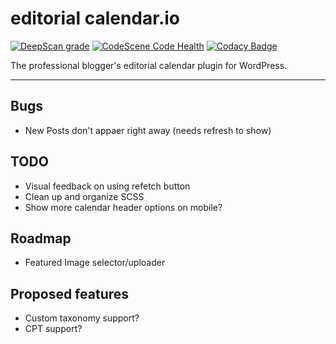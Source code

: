 # editorial calendar.io

[![DeepScan grade](https://deepscan.io/api/teams/13521/projects/16500/branches/356708/badge/grade.svg)](https://deepscan.io/dashboard#view=project&tid=13521&pid=16500&bid=356708) [![CodeScene Code Health](https://codescene.io/projects/14313/status-badges/code-health)](https://codescene.io/projects/14313)
[![Codacy Badge](https://app.codacy.com/project/badge/Grade/30d73f826c774f6ba8437003efef22b2)](https://www.codacy.com?utm_source=github.com&amp;utm_medium=referral&amp;utm_content=roundhousedesigns/calendario&amp;utm_campaign=Badge_Grade)

The professional blogger's editorial calendar plugin for WordPress.

---

## Bugs

-   New Posts don't appaer right away (needs refresh to show)

## TODO

-   Visual feedback on using refetch button
-   Clean up and organize SCSS
-   Show more calendar header options on mobile?

## Roadmap

-   Featured Image selector/uploader

## Proposed features

-   Custom taxonomy support?
-   CPT support?
